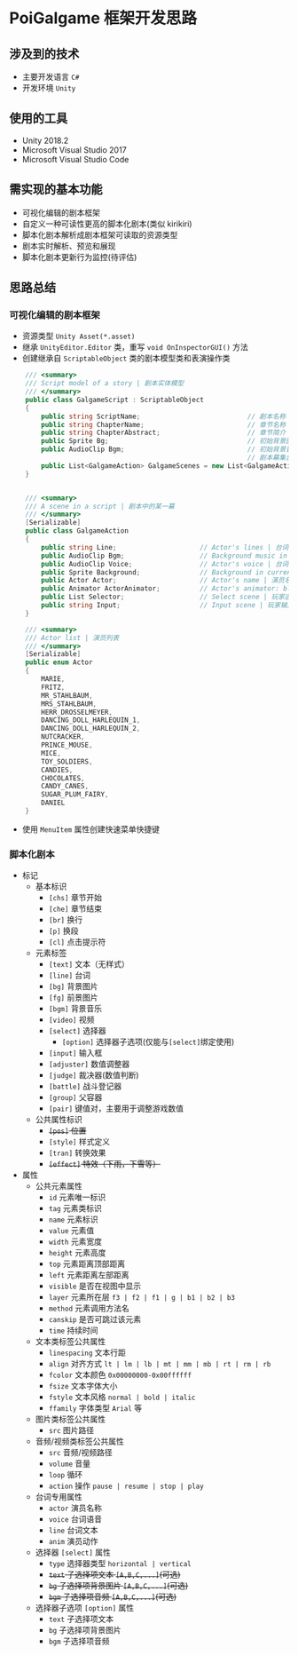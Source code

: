 # PoiGalgame 框架开发思路

## 涉及到的技术

- 主要开发语言 `C#`
- 开发环境 `Unity`

## 使用的工具

- Unity 2018.2
- Microsoft Visual Studio 2017
- Microsoft Visual Studio Code

## 需实现的基本功能

- 可视化编辑的剧本框架
- 自定义一种可读性更高的脚本化剧本(类似 kirikiri)
- 脚本化剧本解析成剧本框架可读取的资源类型
- 剧本实时解析、预览和展现
- 脚本化剧本更新行为监控(待评估)

## 思路总结

### 可视化编辑的剧本框架

- 资源类型 `Unity Asset(*.asset)`
- 继承 `UnityEditor.Editor` 类，重写 `void OnInspectorGUI()` 方法
- 创建继承自 `ScriptableObject` 类的剧本模型类和表演操作类

```csharp
    /// <summary>
    /// Script model of a story | 剧本实体模型
    /// </summary>
    public class GalgameScript : ScriptableObject
    {
        public string ScriptName;                           // 剧本名称
        public string ChapterName;                          // 章节名称
        public string ChapterAbstract;                      // 章节简介
        public Sprite Bg;                                   // 初始背景图片
        public AudioClip Bgm;                               // 初始背景音乐
                                                            // 剧本幕集合
        public List<GalgameAction> GalgameScenes = new List<GalgameAction>();
    }


    /// <summary>
    /// A scene in a script | 剧本中的某一幕
    /// </summary>
    [Serializable]
    public class GalgameAction
    {
        public string Line;                     // Actor's lines | 台词
        public AudioClip Bgm;                   // Background music in current scene | 当前幕的背景音乐
        public AudioClip Voice;                 // Actor's voice | 台词语音
        public Sprite Background;               // Background in current scene | 当前幕的背景/环境
        public Actor Actor;                     // Actor's name | 演员名称
        public Animator ActorAnimator;          // Actor's animator: blink, speck, smile and etc. | 演员动作: 眨眼，说话，笑等等
        public List Selector;                   // Select scene | 玩家选择场景
        public string Input;                    // Input scene | 玩家输入场景
    }

    /// <summary>
    /// Actor list | 演员列表
    /// </summary>
    [Serializable]
    public enum Actor
    {
        MARIE,
        FRITZ,
        MR_STAHLBAUM,
        MRS_STAHLBAUM,
        HERR_DROSSELMEYER,
        DANCING_DOLL_HARLEQUIN_1,
        DANCING_DOLL_HARLEQUIN_2,
        NUTCRACKER,
        PRINCE_MOUSE,
        MICE,
        TOY_SOLDIERS,
        CANDIES,
        CHOCOLATES,
        CANDY_CANES,
        SUGAR_PLUM_FAIRY,
        DANIEL
    }

```

- 使用 `MenuItem` 属性创建快速菜单快捷键

### 脚本化剧本

- 标记
  - 基本标识
    - `[chs]`           章节开始
    - `[che]`           章节结束
    - `[br]`            换行
    - `[p]`             换段
    - `[cl]`            点击提示符
  - 元素标签
    - `[text]`          文本（无样式）
    - `[line]`          台词
    - `[bg]`            背景图片
    - `[fg]`            前景图片
    - `[bgm]`           背景音乐
    - `[video]`         视频
    - `[select]`        选择器
      - `[option]`      选择器子选项(仅能与`[select]`绑定使用)
    - `[input]`         输入框
    - `[adjuster]`      数值调整器
    - `[judge]`         裁决器(数值判断)
    - `[battle]`        战斗登记器
    - `[group]`         父容器
    - `[pair]`          键值对，主要用于调整游戏数值
  - 公共属性标识
    - ~~`[pos]`           位置~~
    - `[style]`         样式定义
    - `[tran]`          转换效果
    - ~~`[effect]`        特效（下雨，下雪等）~~
- 属性
  - 公共元素属性
    - `id`              元素唯一标识
    - `tag`             元素类标识
    - `name`            元素标识
    - `value`           元素值
    - `width`           元素宽度
    - `height`          元素高度
    - `top`             元素距离顶部距离
    - `left`            元素距离左部距离
    - `visible`         是否在视图中显示
    - `layer`           元素所在层 `f3 | f2 | f1 | g | b1 | b2 | b3`
    - `method`          元素调用方法名
    - `canskip`         是否可跳过该元素
    - `time`            持续时间
  - 文本类标签公共属性
    - `linespacing`     文本行距
    - `align`           对齐方式 `lt | lm | lb | mt | mm | mb | rt | rm | rb`
    - `fcolor`          文本颜色 `0x00000000-0x00ffffff`
    - `fsize`           文本字体大小
    - `fstyle`          文本风格 `normal | bold | italic`
    - `ffamily`         字体类型 `Arial` 等
  - 图片类标签公共属性
    - `src`             图片路径
  - 音频/视频类标签公共属性
    - `src`             音频/视频路径
    - `volume`          音量
    - `loop`            循环
    - `action`          操作 `pause | resume | stop | play`
  - 台词专用属性
    - `actor`           演员名称
    - `voice`           台词语音
    - `line`            台词文本
    - `anim`            演员动作
  - 选择器 `[select]` 属性
    - `type`            选择器类型 `horizontal | vertical`
    - ~~`text`            子选择项文本 `[A,B,C,...]`(可选)~~
    - ~~`bg`              子选择项背景图片 `[A,B,C,...]`(可选)~~
    - ~~`bgm`             子选择项音频 `[A,B,C,...]`(可选)~~
  - 选择器子选项 `[option]` 属性
    - `text`            子选择项文本
    - `bg`              子选择项背景图片
    - `bgm`             子选择项音频
